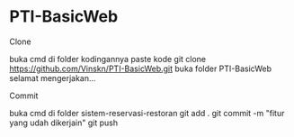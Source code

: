 # PTI-BasicWeb

Clone

buka cmd di folder kodingannya
paste kode git clone https://github.com/Vinskn/PTI-BasicWeb.git
buka folder PTI-BasicWeb
selamat mengerjakan...


Commit

buka cmd di folder sistem-reservasi-restoran
git add .
git commit -m "fitur yang udah dikerjain"
git push
